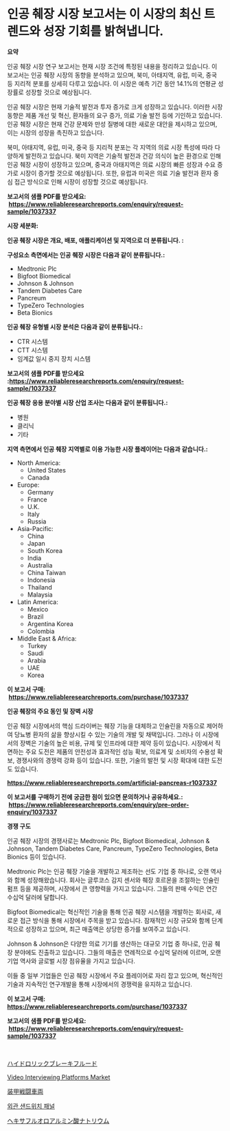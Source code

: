 <p><h1>인공 췌장 시장 보고서는 이 시장의 최신 트렌드와 성장 기회를 밝혀냅니다.</h1></p><p><strong>요약</strong></p>
<p><p>인공 췌장 시장 연구 보고서는 현재 시장 조건에 특정된 내용을 정리하고 있습니다. 이 보고서는 인공 췌장 시장의 동향을 분석하고 있으며, 북미, 아태지역, 유럽, 미국, 중국 등 지리적 분포를 상세히 다루고 있습니다. 이 시장은 예측 기간 동안 14.1%의 연평균 성장률로 성장할 것으로 예상됩니다.</p><p>인공 췌장 시장은 현재 기술적 발전과 투자 증가로 크게 성장하고 있습니다. 이러한 시장 동향은 제품 개선 및 혁신, 환자들의 요구 증가, 의료 기술 발전 등에 기인하고 있습니다. 인공 췌장 시장은 현재 건강 문제와 만성 질병에 대한 새로운 대안을 제시하고 있으며, 이는 시장의 성장을 촉진하고 있습니다.</p><p>북미, 아태지역, 유럽, 미국, 중국 등 지리적 분포는 각 지역의 의료 시장 특성에 따라 다양하게 발전하고 있습니다. 북미 지역은 기술적 발전과 건강 의식이 높은 환경으로 인해 인공 췌장 시장이 성장하고 있으며, 중국과 아태지역은 의료 시장의 빠른 성장과 수요 증가로 시장이 증가할 것으로 예상됩니다. 또한, 유럽과 미국은 의료 기술 발전과 환자 중심 접근 방식으로 인해 시장이 성장할 것으로 예상됩니다.</p></p>
<p><strong>보고서의 샘플 PDF를 받으세요: &nbsp;<a href="https://www.reliableresearchreports.com/enquiry/request-sample/1037337">https://www.reliableresearchreports.com/enquiry/request-sample/1037337</a></strong></p>
<p><strong>시장 세분화:</strong></p>
<p><strong> 인공 췌장 시장은 개요, 배포, 애플리케이션 및 지역으로 더 분류됩니다. :</strong></p>
<p><strong>구성요소 측면에서는 인공 췌장 시장은 다음과 같이 분류됩니다.:</strong></p>
<p><ul><li>Medtronic Plc</li><li>Bigfoot Biomedical</li><li>Johnson & Johnson</li><li>Tandem Diabetes Care</li><li>Pancreum</li><li>TypeZero Technologies</li><li>Beta Bionics</li></ul></p>
<p><strong> 인공 췌장 유형별 시장 분석은 다음과 같이 분류됩니다.:</strong></p>
<p><ul><li>CTR 시스템</li><li>CTT 시스템</li><li>임계값 일시 중지 장치 시스템</li></ul></p>
<p><strong>보고서의 샘플 PDF를 받으세요 :<a href="https://www.reliableresearchreports.com/enquiry/request-sample/1037337">https://www.reliableresearchreports.com/enquiry/request-sample/1037337</a></strong></p>
<p><strong> 인공 췌장 응용 분야별 시장 산업 조사는 다음과 같이 분류됩니다.:</strong></p>
<p><ul><li>병원</li><li>클리닉</li><li>기타</li></ul></p>
<p><strong>지역 측면에서 인공 췌장 지역별로 이용 가능한 시장 플레이어는 다음과 같습니다.:</strong></p>
<p><ul>
    <li>
        North America:
        <ul>
            <li>United States</li>
            <li>Canada</li>
        </ul>
    </li>
    <li>
        Europe:
        <ul>
            <li>Germany</li>
            <li>France</li>
            <li>U.K.</li>
            <li>Italy</li>
            <li>Russia</li>
        </ul>
    </li>
    <li>
        Asia-Pacific:
        <ul>
            <li>China</li>
            <li>Japan</li>
            <li>South Korea</li>
            <li>India</li>
            <li>Australia</li>
            <li>China Taiwan</li>
            <li>Indonesia</li>
            <li>Thailand</li>
            <li>Malaysia</li>
        </ul>
    </li>
    <li>
        Latin America:
        <ul>
            <li>Mexico</li>
            <li>Brazil</li>
            <li>Argentina Korea</li>
            <li>Colombia</li>
        </ul>
    </li>
    <li>
        Middle East & Africa:
        <ul>
            <li>Turkey</li>
            <li>Saudi</li>
            <li>Arabia</li>
            <li>UAE</li>
            <li>Korea</li>
        </ul>
    </li>
    </ul></p>
<p><strong>이 보고서 구매: &nbsp;<a href="https://www.reliableresearchreports.com/purchase/1037337">https://www.reliableresearchreports.com/purchase/1037337</a></strong></p>
<p><strong>인공 췌장의 주요 동인 및 장벽 시장</strong></p>
<p><p>인공 췌장 시장에서의 핵심 드라이버는 췌장 기능을 대체하고 인슐린을 자동으로 제어하여 당뇨병 환자의 삶을 향상시킬 수 있는 기술의 개발 및 채택입니다. 그러나 이 시장에서의 장벽은 기술의 높은 비용, 규제 및 인프라에 대한 제약 등이 있습니다. 시장에서 직면하는 주요 도전은 제품의 안전성과 효과적인 성능 확보, 의료계 및 소비자의 수용성 확보, 경쟁사와의 경쟁력 강화 등이 있습니다. 또한, 기술의 발전 및 시장 확대에 대한 도전도 있습니다.</p></p>
<p><strong><a href="https://www.reliableresearchreports.com/artificial-pancreas-r1037337">https://www.reliableresearchreports.com/artificial-pancreas-r1037337</a></strong></p>
<p><strong>이 보고서를 구매하기 전에 궁금한 점이 있으면 문의하거나 공유하세요.: &nbsp;<a href="https://www.reliableresearchreports.com/enquiry/pre-order-enquiry/1037337">https://www.reliableresearchreports.com/enquiry/pre-order-enquiry/1037337</a></strong></p>
<p><strong>경쟁 구도</strong></p>
<p><p>인공 췌장 시장의 경쟁사로는 Medtronic Plc, Bigfoot Biomedical, Johnson & Johnson, Tandem Diabetes Care, Pancreum, TypeZero Technologies, Beta Bionics 등이 있습니다. </p><p>Medtronic Plc는 인공 췌장 기술을 개발하고 제조하는 선도 기업 중 하나로, 오랜 역사와 함께 성장해왔습니다. 회사는 글루코스 감지 센서와 췌장 호르몬을 조절하는 인슐린 펌프 등을 제공하며, 시장에서 큰 영향력을 가지고 있습니다. 그들의 판매 수익은 연간 수십억 달러에 달합니다.</p><p>Bigfoot Biomedical는 혁신적인 기술을 통해 인공 췌장 시스템을 개발하는 회사로, 새로운 접근 방식을 통해 시장에서 주목을 받고 있습니다. 잠재적인 시장 규모와 함께 단계적으로 성장하고 있으며, 최근 매출액은 상당한 증가를 보여주고 있습니다.</p><p>Johnson & Johnson은 다양한 의료 기기를 생산하는 대규모 기업 중 하나로, 인공 췌장 분야에도 진출하고 있습니다. 그들의 매출은 연례적으로 수십억 달러에 이르며, 오랜 기업 역사와 글로벌 시장 점유율을 가지고 있습니다.</p><p>이들 중 일부 기업들은 인공 췌장 시장에서 주요 플레이어로 자리 잡고 있으며, 혁신적인 기술과 지속적인 연구개발을 통해 시장에서의 경쟁력을 유지하고 있습니다.</p></p>
<p><strong>이 보고서 구매: &nbsp; <a href="https://www.reliableresearchreports.com/purchase/1037337">https://www.reliableresearchreports.com/purchase/1037337</a></strong></p>
<p><strong>보고서의 샘플 PDF를 받으세요: &nbsp;<a href="https://www.reliableresearchreports.com/enquiry/request-sample/1037337">https://www.reliableresearchreports.com/enquiry/request-sample/1037337</a></strong><strong></strong></p>
<p>&nbsp;</p>
<p><p><a href="https://medium.com/@douglasyoung526/%E6%B2%B9%E5%9C%A7%E5%88%B6%E5%8B%95%E6%B6%B2%E5%B8%82%E5%A0%B4%E5%B1%95%E6%9C%9B-%E6%A5%AD%E7%95%8C%E6%A6%82%E8%A6%81%E3%81%A8%E4%BA%88%E6%B8%AC-2024%E5%B9%B4%E3%81%8B%E3%82%892031%E5%B9%B4-221f51e5c350">ハイドロリックブレーキフルード</a></p><p><a href="https://github.com/ChiragRP21/Market-Research-Report-List-4/blob/main/video-interviewing-platforms-market.md">Video Interviewing Platforms Market</a></p><p><a href="https://github.com/xemfu2379520/Market-Research-Report-List-1/blob/main/947148224684.md">装甲戦闘車両</a></p><p><a href="https://medium.com/@piperhickle1/%ED%8C%8C%EC%82%AC%EB%93%9C-%EC%83%8C%EB%93%9C%EC%9C%84%EC%B9%98-%ED%8C%A8%EB%84%90-%EC%8B%9C%EC%9E%A5-%EB%8F%99%ED%96%A5-%EB%B0%8F-%EC%8B%9C%EC%9E%A5-%EB%B6%84%EC%84%9D%EC%9D%B4-2024%EB%85%84%EB%B6%80%ED%84%B0-2031%EB%85%84%EA%B9%8C%EC%A7%80-%EC%98%88%EC%B8%A1%EB%90%98%EC%97%88%EC%8A%B5%EB%8B%88%EB%8B%A4-603e10e8c68c">외관 샌드위치 패널</a></p><p><a href="https://medium.com/@douglasyoung526/%E3%83%8A%E3%83%88%E3%83%AA%E3%82%A6%E3%83%A0%E3%83%98%E3%82%AD%E3%82%B5%E3%83%95%E3%83%AB%E3%82%AA%E3%83%AD%E3%82%A2%E3%83%AB%E3%83%9F%E3%83%8D%E3%83%BC%E3%83%88%E5%B8%82%E5%A0%B4%E8%A6%8F%E6%A8%A1-cagr-%E3%83%88%E3%83%AC%E3%83%B3%E3%83%892024-2030-62ea3f7594c7">ヘキサフルオロアルミン酸ナトリウム</a></p></p>
